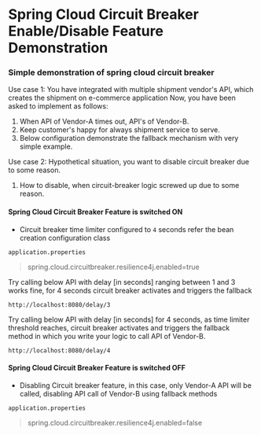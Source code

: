 # Spring Cloud Circuit Breaker Enable/Disable Feature Demonstration

### Simple demonstration of spring cloud circuit breaker

Use case 1: You have integrated with multiple shipment vendor's API, which creates the shipment on e-commerce application
Now, you have been asked to implement as follows:
1. When API of Vendor-A times out, API's of Vendor-B.
2. Keep customer's happy for always shipment service to serve.
3. Below configuration demonstrate the fallback mechanism with very simple example.

Use case 2: Hypothetical situation, you want to disable circuit breaker due to some reason.
1. How to disable, when circuit-breaker logic screwed up due to some reason.


#### Spring Cloud Circuit Breaker Feature is switched ON
* Circuit breaker time limiter configured to ```4``` seconds refer the bean creation configuration class

```application.properties```
>spring.cloud.circuitbreaker.resilience4j.enabled=true

Try calling below API with delay [in seconds] ranging between 1 and 3 works fine, for 4 seconds circuit breaker activates and triggers the fallback

```http://localhost:8080/delay/3```

Try calling below API with delay [in seconds] for 4 seconds, as time limiter threshold reaches, circuit breaker activates and triggers the fallback method in which you write your logic to call API of Vendor-B.

```http://localhost:8080/delay/4```

#### Spring Cloud Circuit Breaker Feature is switched OFF
* Disabling Circuit breaker feature, in this case, only Vendor-A API will be called, disabling API call of Vendor-B using fallback methods

```application.properties```
>spring.cloud.circuitbreaker.resilience4j.enabled=false